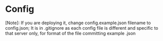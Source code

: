 # Config

[Note]: If you are deploying it, change config.example.json filename to config.json;
It is in .gitignore as each config file is different and specific to that server only, for format of the file committing example .json
